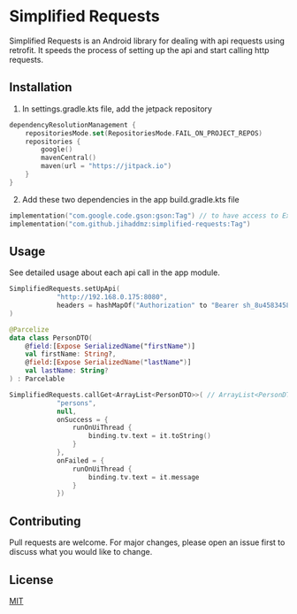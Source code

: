 # Simplified Requests

Simplified Requests is an Android library for dealing with api requests using retrofit. It speeds the process of setting up the api and start calling http requests.

## Installation

1. In settings.gradle.kts file, add the jetpack repository
```kotlin
dependencyResolutionManagement {
    repositoriesMode.set(RepositoriesMode.FAIL_ON_PROJECT_REPOS)
    repositories {
        google()
        mavenCentral()
        maven(url = "https://jitpack.io")
    }
}
```

2. Add these two dependencies in the app build.gradle.kts file
```kotlin
implementation("com.google.code.gson:gson:Tag") // to have access to Expose SerializedName when defining DTO classes
implementation("com.github.jihaddmz:simplified-requests:Tag")
```
## Usage

See detailed usage about each api call in the app module.

```kotlin
SimplifiedRequests.setUpApi(
            "http://192.168.0.175:8080",
            headers = hashMapOf("Authorization" to "Bearer sh_8u458345834jfjdjfjdsfn")
)

@Parcelize
data class PersonDTO(
    @field:[Expose SerializedName("firstName")]
    val firstName: String?,
    @field:[Expose SerializedName("lastName")]
    val lastName: String?
) : Parcelable

SimplifiedRequests.callGet<ArrayList<PersonDTO>>( // ArrayList<PersonDTO> is the expected type returned by the server api
            "persons",
            null,
            onSuccess = {
                runOnUiThread {
                    binding.tv.text = it.toString()
                }
            },
            onFailed = {
                runOnUiThread {
                    binding.tv.text = it.message
                }
            })
```

## Contributing

Pull requests are welcome. For major changes, please open an issue first
to discuss what you would like to change.

## License

[MIT](https://choosealicense.com/licenses/mit/)
